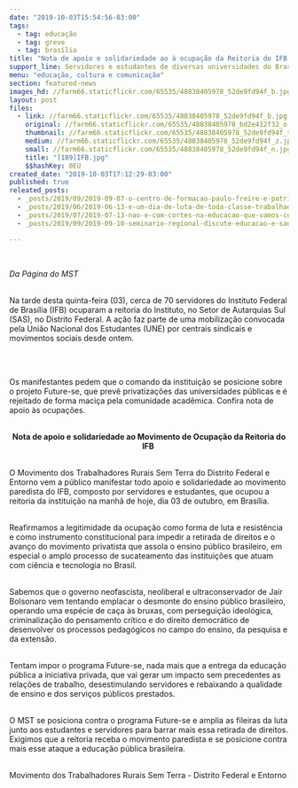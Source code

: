 ```yaml
---
date: "2019-10-03T15:54:56-03:00"
tags:
  - tag: educação
  - tag: greve
  - tag: brasília
title: "Nota de apoio e solidariedade ao à ocupação da Reitoria do IFB "
support_line: Servidores e estudantes de diversas universidades do Brasil já anunciaram adesão à manifestações que tem como foco a luta pela Educação
menu: "educação, cultura e comunicação"
section: featured-news
images_hd: //farm66.staticflickr.com/65535/48838405978_52de9fd94f_b.jpg
layout: post
files:
  - link: //farm66.staticflickr.com/65535/48838405978_52de9fd94f_b.jpg
    original: //farm66.staticflickr.com/65535/48838405978_bd2e412f32_o.jpg
    thumbnail: //farm66.staticflickr.com/65535/48838405978_52de9fd94f_t.jpg
    medium: //farm66.staticflickr.com/65535/48838405978_52de9fd94f_z.jpg
    small: //farm66.staticflickr.com/65535/48838405978_52de9fd94f_n.jpg
    title: "[189]IFB.jpg"
    $$hashKey: 0EU
created_date: "2019-10-03T17:12:29-03:00"
published: true
releated_posts:
  - _posts/2019/09/2019-09-07-o-centro-de-formacao-paulo-freire-e-patrimonio-popular.md
  - _posts/2019/06/2019-06-13-e-um-dia-de-luta-de-toda-classe-trabalhadora.md
  - _posts/2019/07/2019-07-13-nao-e-com-cortes-na-educacao-que-vamos-conseguir-superar-os-desafios.md
  - _posts/2019/09/2019-09-10-seminario-regional-discute-educacao-e-saude-em-minas-gerais.md

---
```

<p>&nbsp;</p>

<p><em>Da P&aacute;gina do MST</em><br />
&nbsp;</p>

<p>Na tarde desta quinta-feira (03), cerca de 70 servidores do Instituto Federal de Bras&iacute;lia (IFB) ocuparam a&nbsp;reitoria do Instituto, no Setor de Autarquias Sul (SAS), no Distrito Federal. A a&ccedil;&atilde;o faz parte de uma mobiliza&ccedil;&atilde;o convocada pela Uni&atilde;o Nacional dos Estudantes (UNE)&nbsp;por centrais sindicais e movimentos sociais desde ontem.</p>

<p>&nbsp;</p>

<p><br />
Os manifestantes pedem que o comando da institui&ccedil;&atilde;o se posicione sobre o projeto Future-se, que prev&ecirc;&nbsp;privatiza&ccedil;&otilde;es das universidades p&uacute;blicas e&nbsp;&eacute; rejeitado de forma maci&ccedil;a pela comunidade acad&ecirc;mica. Confira nota de apoio &agrave;s ocupa&ccedil;&otilde;es.&nbsp;<br />
&nbsp;</p>

<p style="text-align: center;"><strong>Nota de apoio e solidariedade ao Movimento de Ocupa&ccedil;&atilde;o da Reitoria do IFB&nbsp;</strong><br />
&nbsp;</p>

<p>O Movimento dos Trabalhadores Rurais Sem Terra do Distrito Federal e Entorno vem a p&uacute;blico manifestar todo apoio e solidariedade ao movimento paredista do IFB, composto por servidores e estudantes, que ocupou a reitoria da institui&ccedil;&atilde;o na manh&atilde; de hoje, dia 03 de outubro, em Bras&iacute;lia.<br />
&nbsp;</p>

<p>Reafirmamos a legitimidade da ocupa&ccedil;&atilde;o como forma de luta e resist&ecirc;ncia e como instrumento constitucional para impedir a retirada de direitos e o avan&ccedil;o do movimento privatista que assola o ensino p&uacute;blico brasileiro, em especial o amplo processo de sucateamento das institui&ccedil;&otilde;es que atuam com ci&ecirc;ncia e tecnologia no Brasil.<br />
&nbsp;</p>

<p>Sabemos que o governo neofascista, neoliberal e ultraconservador de Jair Bolsonaro vem tentando emplacar o desmonte do ensino p&uacute;blico brasileiro, operando uma esp&eacute;cie de ca&ccedil;a &agrave;s bruxas, com persegui&ccedil;&atilde;o ideol&oacute;gica, criminaliza&ccedil;&atilde;o do pensamento cr&iacute;tico e do direito democr&aacute;tico de desenvolver os processos pedag&oacute;gicos no campo do ensino, da pesquisa e da extens&atilde;o.<br />
&nbsp;</p>

<p>Tentam impor o programa Future-se, nada mais que a entrega da educa&ccedil;&atilde;o p&uacute;blica a iniciativa privada, que vai gerar um impacto sem precedentes as rela&ccedil;&otilde;es de trabalho, desestimulando servidores e rebaixando a qualidade de ensino e dos servi&ccedil;os p&uacute;blicos prestados.&nbsp;<br />
&nbsp;</p>

<p>O MST se posiciona contra o programa Future-se e amplia as fileiras da luta junto aos estudantes e servidores para barrar mais essa retirada de direitos. Exigimos que a reitoria receba o movimento paredista e se posicione contra mais esse ataque a educa&ccedil;&atilde;o p&uacute;blica brasileira.</p>

<p><br />
Movimento dos Trabalhadores Rurais Sem Terra - Distrito Federal e Entorno</p>

